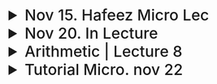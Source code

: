 <details>
  <summary style="font-size: 30px; font-weight: 500; cursor: pointer;">Nov 15. Hafeez Micro Lec</summary>

**Mapping Function** Slide: 39

*Divided in 3 Fields*

![](../static/MCPA_MF_1.png)

Processes uses *Tag*, *Block* & *Word* Bits to map it into Main Memory


*Issue* Lots of different words can be stored in different blocks, which requires lots of Seperate block calls

#### Direct Mapping 

- A Program can be fighting for 1 Block

#### Fully Associative Mapping
- goto a block which is free

If processor wants to read, it will compare the **Tag** with all valid Tags in the Main Memory Block.

If it's full, you can pick a "Victim" block to replace, we usually pick a block that hasn't been used for a Long While... *(Least Recently Used)*

Each block in cache will have a counter, that resets upon usage, and the counter at the highest value is the *Least Recently Used*

**Associative Mapping** has an Issue with Comparative Circuit, lots of Tag comparsions

---
#### Set-Associative Mapping

- Directly Maps to a Set

- If we have 128 Blocks, and we want 64 Sets, each Set has 2 blocks. *(Each set is 2^6, represents 1 set)*

TAG | SET | WORD

In a Set, where is the Block *(Tag differentiates within Tag)*

uses Set first! in what set? OK set 1, In what Tag?? Tag 1

*Broadphasing and Narrowphasing* Reduces Circuit complexity and speed as there are less comparisons.

Now we got the block, take the Word

If tag doesn't match? **Cache Miss**
If replacement occurs, we always replace within the SET *(Even if other Sets have empty blocks)

*Direct To the Set* And then Associated within the set

---

#### Stale Data
- RAM & Cache are always sync if *WRITE-THRU*

- At some point the Ram will be Full
  - That's why sometimes you'll have process with part of DATA in RAM, and part in Secondary Storage 

---

#### Least Recently Used (LRU) Replacement Algorithm

- Based on a Circuit


</details>

<details>
  <summary style="font-size: 30px; font-weight: 500; cursor: pointer;">Nov 20. In Lecture</summary>

## Virtual Memory

- Dividing Applications into pages

![MC8](../static/MCPA_8_VM.png)

- All Apps. Divided into Pages *(Starting at Page N: 0)*
- Hard-disk is divided into Pages, and ready to be loaded into the RAM

- Only a select **few** pages will be loaded into the RAM, for example: Main Program get's loaded in, but side-features and sub-routines aren't yet *(Until they need to be called)*

- I want INSTR: 4 from PAGE: 0, Load Entire Page 0 in the RAM, and use the *same* offset.

- **VIRTUAL MEMORY** will be talked about more in the POV of Hardware, Software side will be seen in later course (OS)

- Let's assume that the Page 0, is actually loaded into location 10000 of RAM, so we need to:
  - Map Pages into actual Physical Ram
  - MMU will build a Page table, to preform this mapping
    - Page, and Location in Ram *(Page 0: 0x10000 in RAM)*
    - Every Application has it's own Page Table

**Page Table Example**
- Think about an App, 100 MB *(size of normal application)  - Page Size is 1 KB
- 100 MB / 1 KB, that's **100K PAGES** !!!!
- Let's say a record in Page Table is 8 byte, so 800k BYTES! It can't fit in Hardware!
- Saved somewhere in **RAM**

It's hard to find like 800 blocks, for the Page Table in RAM...

**Page Table Base Register** has the starting address of the page table. *Let's say you need Page 0 of the Application 1* where it's Page Table is located at 0x10000 in ram, so it's 0x10000 + 0 + Instruction number, for the first instruction.

- The Control bit here: **R/W, Dirty, Execution Perms**

Offset of any Entry in Page table is the same, the key is the Page Table base Register's offset.

![MC8](../static/MCPA_8_VM1.png)

**Translation Look-Aside Buffer**
- Stored in MMU Cache! for very fast Page Access




</details>

<details>
  <summary style="font-size: 30px; font-weight: 500; cursor: pointer;">Arithmetic | Lecture 8</summary>

**Content of this chapter**
- Adders, Substractors, Multipliers, divider Circuits
- High Speed Adders, using Carry Lookahead

---




</details>

</details>

<details>
  <summary style="font-size: 30px; font-weight: 500; cursor: pointer;">Tutorial Micro. nov 22</summary>

Set & Block are the same behavior

- Word Addressable: Memory is accessed in groups of words
- Byte Addressable: Memory is accessed in groups of bytes

`#sets = #blocks / N` from the *N Way Set*, then you treat your sets as blocks

</details>

